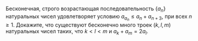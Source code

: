Бесконечная, строго возрастающая последовательность $\left\{ {{a}_{n}} \right\}$ натуральных чисел удовлетворяет условию ${{a}_{{{a}_{n}}}}\le {{a}_{n}}+{{a}_{n+3}}$, при всех $n\ge 1$. Докажите, что существуют бесконечно много троек $\left( k,l,m \right)$ натуральных чисел таких, что $k  <  l  <  m$ и ${{a}_{k}}+{{a}_{m}}=2{{a}_{l}}$.